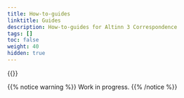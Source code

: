 ```yaml
---
title: How-to-guides
linktitle: Guides
description: How-to-guides for Altinn 3 Correspondence
tags: []
toc: false
weight: 40
hidden: true
---
```


{{<children />}}

{{% notice warning  %}}
Work in progress.
{{% /notice %}}